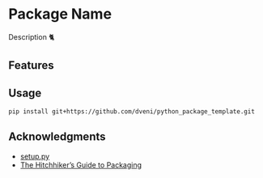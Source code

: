 # Package Name
Description :cat2:

## Features


## Usage
```bash
pip install git+https://github.com/dveni/python_package_template.git
```

## Acknowledgments
- [setup.py](https://github.com/navdeep-G/setup.py)
- [The Hitchhiker’s Guide to Packaging](https://the-hitchhikers-guide-to-packaging.readthedocs.io/en/latest/index.html)